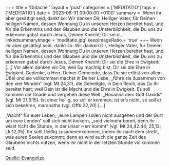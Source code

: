 +++
title = 'Didachè  '
layout = 'post'
categories = ['MEDITATIO']
tags = ['MEDITATIO']
date = '2023-08-31 09:00:00 +0100'
summary = 'Wenn ihr aber gesättigt seid, dankt so: Wir danken Dir, Heiliger Vater, für Deinen heiligen Namen, dessen Wohnung Du in unseren Herzen bereitet hast, und für die Erkenntnis und den Glauben und die Unsterblichkeit, die Du uns zu erkennen gabst durch Jesus, Deinen Knecht; Dir sei d....'
linkedsummaryImage = 'meditatio.jpg'
keepImageRatio = 'true'
+++
Wenn ihr aber gesättigt seid, dankt so: Wir danken Dir, Heiliger Vater, für Deinen heiligen Namen, dessen Wohnung Du in unseren Herzen bereitet hast, und für die Erkenntnis und den Glauben und die Unsterblichkeit, die Du uns zu erkennen gabst durch Jesus, Deinen Knecht; Dir sei die Ehre in Ewigkeit.<!--more--> […] Vor allem danken wir Dir, weil Du mächtig bist; Dir sei die Ehre in Ewigkeit. Gedenke, o Herr, Deiner Gemeinde, dass Du sie erlöst von allem Übel und sie vollkommen machst in Deiner Liebe, „führe sie zusammen von den vier Winden“ (vgl. Mt 24,31), die Geheiligte, in Dein Reich, das Du ihr bereitet hast; weil Dein ist die Macht und die Ehre in Ewigkeit. Es soll kommen die Gnade und vergehen diese Welt. „Hosanna dem Gott Davids“ (vgl. Mt 21,9.15). Ist einer heilig, so soll er kommen; ist er’s nicht, so soll er sich bekehren, maranatha (vgl. Offb 22,20) […] 

„Wacht“ für euer Leben; „eure Lampen sollen nicht ausgehen und der Gurt um eure Lenden“ soll sich nicht lockern, „seid vielmehr bereit, denn ihr wisst nicht die Stunde, in der unser Herr kommt“ (vgl. Mt 24,42.44; 25,13; Lk 12,35). Ihr sollt fleißig zusammenkommen, indem ihr nach dem strebt, was euren Seelen zukommt; denn es wird euch die ganze Zeit des Glaubens nichts nützen, wenn ihr nicht in der letzten Stunde vollkommen seid. 


[Quelle: Evangelizo](https://evangeliumtagfuertag.org/DE/gospel)
